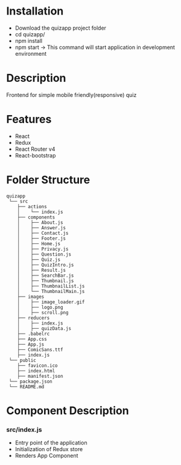 # Installation
- Download the quizapp project folder
- cd quizapp/
- npm install
- npm start -> This command will start application in development environment

# Description
Frontend for simple mobile friendly(responsive) quiz 

# Features
- React
- Redux
- React Router v4
- React-bootstrap

# Folder Structure
```
quizapp
 └── src
    ├── actions
    │    └── index.js
    ├── components
    │    ├── About.js
    │    ├── Answer.js       
    │    ├── Contact.js
    │    ├── Footer.js
    │    ├── Home.js
    │    ├── Privacy.js
    │    ├── Question.js
    │    ├── Quiz.js
    │    ├── QuizIntro.js
    │    ├── Result.js
    │    ├── SearchBar.js
    │    ├── Thumbnail.js
    │    ├── ThumbnailList.js
    │    └── ThumbnailMain.js
    ├── images
    │    ├── image_loader.gif
    │    ├── logo.png
    │    ├── scroll.png    
    ├── reducers
    │    ├── index.js
    │    ├── quizData.js
    ├── .babelrc
    ├── App.css
    ├── App.js
    ├── ComicSans.ttf
    ├── index.js
 └── public
    ├── favicon.ico
    ├── index.html
    ├── manifest.json
 └── package.json
 └── README.md
```

# Component Description

### src/index.js

- Entry point of the application
- Initialization of Redux store
- Renders App Component
